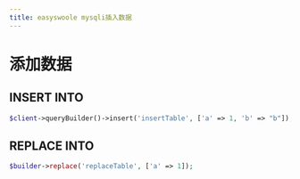 ```yaml
---
title: easyswoole mysqli插入数据
---
```

# 添加数据

## INSERT INTO

```php
$client->queryBuilder()->insert('insertTable', ['a' => 1, 'b' => "b"]);
```

## REPLACE INTO

```php
$builder->replace('replaceTable', ['a' => 1]);
```
